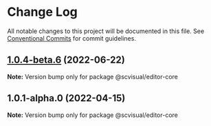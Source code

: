 # Change Log

All notable changes to this project will be documented in this file.
See [Conventional Commits](https://conventionalcommits.org) for commit guidelines.

## [1.0.4-beta.6](http://58.22.61.222:18001/bgtech-fe/micro-frame/compare/@scvisual/editor-core@1.0.1-alpha.0...@scvisual/editor-core@1.0.4-beta.6) (2022-06-22)

**Note:** Version bump only for package @scvisual/editor-core





## 1.0.1-alpha.0 (2022-04-15)

**Note:** Version bump only for package @scvisual/editor-core
